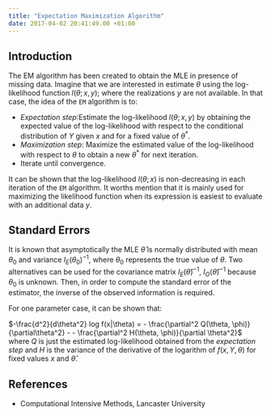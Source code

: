 ```yaml
---
title: "Expectation Maximization Algorithm"
date: 2017-04-02 20:41:49.00 +01:00
---
```


## Introduction

The EM algorithm has been created to obtain the MLE in presence of missing data. Imagine that we are interested in estimate $\theta$ using the log-likelihood function $l(\theta; x, y)$; where the realizations $y$ are not available. In that case, the idea of the `EM` algorithm is to:

- *Expectation step*:Estimate the log-likelihood $l(\theta; x, y)$ by obtaining the expected value of the log-likelihood with respect to the conditional distribution of $Y$ given $x$ and for a fixed value of $\theta^*$.
- *Maximization step*: Maximize the estimated value of the log-likelihood with respect to $\theta$ to obtain a new $\theta^*$ for next iteration.
- Iterate until convergence.

It can be shown that the log-likelihood $l(\theta;x)$ is non-decreasing in each iteration of the `EM` algorithm. It worths mention that it is mainly used for maximizing the likelihood function when its expression is easiest to evaluate with an additional data $y$.

## Standard Errors

It is known that asymptotically the MLE $\hat{\theta}$ is normally distributed with mean $\theta_0$ and variance $I_E(\theta_0)^{-1}$, where $\theta_0$ represents the true value of $\theta$. Two alternatives can be used for the covariance matrix $I_E(\hat{\theta})^{-1}$, $I_O(\hat{\theta})^{-1}$ because $\theta_0$ is unknown. Then, in order to compute the standard error of the estimator, the inverse of the observed information is required.

For one parameter case, it can be shown that:

$-\frac{d^2}{d\theta^2} log f(x|\theta) = - \frac{\partial^2 Q(\theta, \phi)}{\partial\theta^2} - - \frac{\partial^2 H(\theta, \phi)}{\partial \theta^2}$
where $Q$ is just the estimated log-likelihood obtained from the *expectation step* and $H$ is the variance of the derivative of the logarithm of $f(x, Y, \theta)$ for fixed values $x$ and $\hat{\theta}$.


<!-- ## Example -->

<!-- ### Description -->

<!-- ### R Implementation -->

## References

- Computational Intensive Methods, Lancaster University

